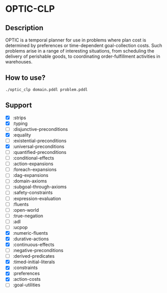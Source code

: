 # OPTIC-CLP
## Description

OPTIC is a temporal planner for use in problems where plan cost is determined by preferences or time-dependent goal-collection costs. Such problems arise in a range of interesting situations, from scheduling the delivery of perishable goods, to coordinating order-fulfillment activities in warehouses.

## How to use?

```console
./optic_clp domain.pddl problem.pddl
```

## Support

- [x] :strips
- [x] :typing
- [ ] :disjunctive-preconditions
- [x] :equality 
- [ ] :existential-preconditions 
- [x] :universal-preconditions 
- [ ] :quantified-preconditions 
- [ ] :conditional-effects 
- [ ] :action-expansions 
- [ ] :foreach-expansions 
- [ ] :dag-expansions 
- [ ] :domain-axioms 
- [ ] :subgoal-through-axioms 
- [ ] :safety-constraints 
- [ ] :expression-evaluation 
- [ ] :fluents 
- [ ] :open-world 
- [ ] :true-negation 
- [ ] :adl 
- [ ] :ucpop 
- [x] :numeric-fluents 
- [x] :durative-actions 
- [x] :continuous-effects 
- [ ] :negative-preconditions
- [ ] :derived-predicates
- [X] :timed-initial-literals
- [X] :constraints
- [X] :preferences
- [X] :action-costs
- [ ] :goal-utilities
